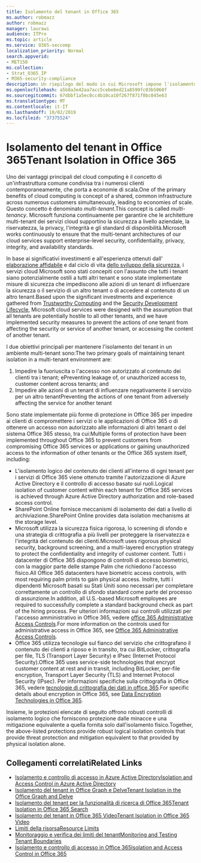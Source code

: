 ```yaml
---
title: Isolamento del tenant in Office 365
ms.author: robmazz
author: robmazz
manager: laurawi
audience: ITPro
ms.topic: article
ms.service: O365-seccomp
localization_priority: Normal
search.appverid:
- MET150
ms.collection:
- Strat_O365_IP
- M365-security-compliance
description: Un riepilogo del modo in cui Microsoft impone l'isolamento tenant per Office 365.
ms.openlocfilehash: a5b8a3e42aa7acc5cebe8ed21a8599fc03b5060f
ms.sourcegitcommit: 67dbbf1a5ec8cc4b10ca10f267f871f0bc045e63
ms.translationtype: MT
ms.contentlocale: it-IT
ms.lasthandoff: 10/02/2019
ms.locfileid: "37375524"
---
```

# <a name="tenant-isolation-in-office-365"></a><span data-ttu-id="4a4c4-103">Isolamento del tenant in Office 365</span><span class="sxs-lookup"><span data-stu-id="4a4c4-103">Tenant Isolation in Office 365</span></span>

<span data-ttu-id="4a4c4-104">Uno dei vantaggi principali del cloud computing è il concetto di un'infrastruttura comune condivisa tra i numerosi clienti contemporaneamente, che porta a economie di scala.</span><span class="sxs-lookup"><span data-stu-id="4a4c4-104">One of the primary benefits of cloud computing is concept of a shared, common infrastructure across numerous customers simultaneously, leading to economies of scale.</span></span> <span data-ttu-id="4a4c4-105">Questo concetto è denominato *multi-tenant*.</span><span class="sxs-lookup"><span data-stu-id="4a4c4-105">This concept is called *multi-tenancy*.</span></span> <span data-ttu-id="4a4c4-106">Microsoft funziona continuamente per garantire che le architetture multi-tenant dei servizi cloud supportino la sicurezza a livello aziendale, la riservatezza, la privacy, l'integrità e gli standard di disponibilità.</span><span class="sxs-lookup"><span data-stu-id="4a4c4-106">Microsoft works continuously to ensure that the multi-tenant architectures of our cloud services support enterprise-level security, confidentiality, privacy, integrity, and availability standards.</span></span>

<span data-ttu-id="4a4c4-107">In base ai significativi investimenti e all'esperienza ottenuti dall' [elaborazione affidabile](https://www.microsoft.com/en-us/twc/default.aspx) e dal ciclo di vita [dello sviluppo della sicurezza](http://www.microsoft.com/security/sdl/default.aspx), i servizi cloud Microsoft sono stati concepiti con l'assunto che tutti i tenant siano potenzialmente ostili a tutti altri tenant e sono state implementate misure di sicurezza che impediscono alle azioni di un tenant di influenzare la sicurezza o il servizio di un altro tenant o di accedere al contenuto di un altro tenant.</span><span class="sxs-lookup"><span data-stu-id="4a4c4-107">Based upon the significant investments and experience gathered from [Trustworthy Computing](https://www.microsoft.com/en-us/twc/default.aspx) and the [Security Development Lifecycle](http://www.microsoft.com/security/sdl/default.aspx), Microsoft cloud services were designed with the assumption that all tenants are potentially hostile to all other tenants, and we have implemented security measures to prevent the actions of one tenant from affecting the security or service of another tenant, or accessing the content of another tenant.</span></span>

<span data-ttu-id="4a4c4-108">I due obiettivi principali per mantenere l'isolamento del tenant in un ambiente multi-tenant sono:</span><span class="sxs-lookup"><span data-stu-id="4a4c4-108">The two primary goals of maintaining tenant isolation in a multi-tenant environment are:</span></span>
1.  <span data-ttu-id="4a4c4-109">Impedire la fuoriuscita o l'accesso non autorizzato al contenuto dei clienti tra i tenant; e</span><span class="sxs-lookup"><span data-stu-id="4a4c4-109">Preventing leakage of, or unauthorized access to, customer content across tenants; and</span></span>
2.  <span data-ttu-id="4a4c4-110">Impedire alle azioni di un tenant di influenzare negativamente il servizio per un altro tenant</span><span class="sxs-lookup"><span data-stu-id="4a4c4-110">Preventing the actions of one tenant from adversely affecting the service for another tenant</span></span>

<span data-ttu-id="4a4c4-111">Sono state implementate più forme di protezione in Office 365 per impedire ai clienti di compromettere i servizi o le applicazioni di Office 365 o di ottenere un accesso non autorizzato alle informazioni di altri tenant o del sistema Office 365 stesso, tra cui:</span><span class="sxs-lookup"><span data-stu-id="4a4c4-111">Multiple forms of protection have been implemented throughout Office 365 to prevent customers from compromising Office 365 services or applications or gaining unauthorized access to the information of other tenants or the Office 365 system itself, including:</span></span>
- <span data-ttu-id="4a4c4-112">L'isolamento logico del contenuto dei clienti all'interno di ogni tenant per i servizi di Office 365 viene ottenuto tramite l'autorizzazione di Azure Active Directory e il controllo di accesso basato sui ruoli.</span><span class="sxs-lookup"><span data-stu-id="4a4c4-112">Logical isolation of customer content within each tenant for Office 365 services is achieved through Azure Active Directory authorization and role-based access control.</span></span>
- <span data-ttu-id="4a4c4-113">SharePoint Online fornisce meccanismi di isolamento dei dati a livello di archiviazione.</span><span class="sxs-lookup"><span data-stu-id="4a4c4-113">SharePoint Online provides data isolation mechanisms at the storage level.</span></span>
- <span data-ttu-id="4a4c4-114">Microsoft utilizza la sicurezza fisica rigorosa, lo screening di sfondo e una strategia di crittografia a più livelli per proteggere la riservatezza e l'integrità del contenuto dei clienti.</span><span class="sxs-lookup"><span data-stu-id="4a4c4-114">Microsoft uses rigorous physical security, background screening, and a multi-layered encryption strategy to protect the confidentiality and integrity of customer content.</span></span> <span data-ttu-id="4a4c4-115">Tutti i datacenter di Office 365 dispongono di controlli di accesso biometrici, con la maggior parte delle stampe Palm che richiedono l'accesso fisico.</span><span class="sxs-lookup"><span data-stu-id="4a4c4-115">All Office 365 datacenters have biometric access controls, with most requiring palm prints to gain physical access.</span></span> <span data-ttu-id="4a4c4-116">Inoltre, tutti i dipendenti Microsoft basati su Stati Uniti sono necessari per completare correttamente un controllo di sfondo standard come parte del processo di assunzione.</span><span class="sxs-lookup"><span data-stu-id="4a4c4-116">In addition, all U.S.-based Microsoft employees are required to successfully complete a standard background check as part of the hiring process.</span></span> <span data-ttu-id="4a4c4-117">Per ulteriori informazioni sui controlli utilizzati per l'accesso amministrativo in Office 365, vedere [office 365 Administrative Access Controls](office-365-administrative-access-controls-overview.md).</span><span class="sxs-lookup"><span data-stu-id="4a4c4-117">For more information on the controls used for administrative access in Office 365, see [Office 365 Administrative Access Controls](office-365-administrative-access-controls-overview.md).</span></span>
- <span data-ttu-id="4a4c4-118">Office 365 utilizza tecnologie sul fianco del servizio che crittografano il contenuto dei clienti a riposo e in transito, tra cui BitLocker, crittografia per file, TLS (Transport Layer Security) e IPsec (Internet Protocol Security).</span><span class="sxs-lookup"><span data-stu-id="4a4c4-118">Office 365 uses service-side technologies that encrypt customer content at rest and in transit, including BitLocker, per-file encryption, Transport Layer Security (TLS) and Internet Protocol Security (IPsec).</span></span> <span data-ttu-id="4a4c4-119">Per informazioni specifiche sulla crittografia in Office 365, vedere [tecnologie di crittografia dei dati in office 365](https://docs.microsoft.com/microsoft-365/compliance/office-365-encryption-in-the-microsoft-cloud-overview).</span><span class="sxs-lookup"><span data-stu-id="4a4c4-119">For specific details about encryption in Office 365, see [Data Encryption Technologies in Office 365](https://docs.microsoft.com/microsoft-365/compliance/office-365-encryption-in-the-microsoft-cloud-overview).</span></span>

<span data-ttu-id="4a4c4-120">Insieme, le protezioni elencate di seguito offrono robusti controlli di isolamento logico che forniscono protezione dalle minacce e una mitigazione equivalente a quella fornita solo dall'isolamento fisico.</span><span class="sxs-lookup"><span data-stu-id="4a4c4-120">Together, the above-listed protections provide robust logical isolation controls that provide threat protection and mitigation equivalent to that provided by physical isolation alone.</span></span>

## <a name="related-links"></a><span data-ttu-id="4a4c4-121">Collegamenti correlati</span><span class="sxs-lookup"><span data-stu-id="4a4c4-121">Related Links</span></span>
- [<span data-ttu-id="4a4c4-122">Isolamento e controllo di accesso in Azure Active Directory</span><span class="sxs-lookup"><span data-stu-id="4a4c4-122">Isolation and Access Control in Azure Active Directory</span></span>](office-365-isolation-in-azure-active-directory.md)
- [<span data-ttu-id="4a4c4-123">Isolamento del tenant in Office Graph e Delve</span><span class="sxs-lookup"><span data-stu-id="4a4c4-123">Tenant Isolation in the Office Graph and Delve</span></span>](office-365-isolation-in-graph-and-delve.md)
- [<span data-ttu-id="4a4c4-124">Isolamento del tenant per la funzionalità di ricerca di Office 365</span><span class="sxs-lookup"><span data-stu-id="4a4c4-124">Tenant Isolation in Office 365 Search</span></span>](office-365-isolation-in-office-365-search.md)
- [<span data-ttu-id="4a4c4-125">Isolamento del tenant in Office 365 Video</span><span class="sxs-lookup"><span data-stu-id="4a4c4-125">Tenant Isolation in Office 365 Video</span></span>](office-365-isolation-in-office-365-video.md)
- [<span data-ttu-id="4a4c4-126">Limiti della risorsa</span><span class="sxs-lookup"><span data-stu-id="4a4c4-126">Resource Limits</span></span>](office-365-resource-limits.md)
- [<span data-ttu-id="4a4c4-127">Monitoraggio e verifica dei limiti del tenant</span><span class="sxs-lookup"><span data-stu-id="4a4c4-127">Monitoring and Testing Tenant Boundaries</span></span>](office-365-monitoring-and-testing.md)
- [<span data-ttu-id="4a4c4-128">Isolamento e controllo di accesso in Office 365</span><span class="sxs-lookup"><span data-stu-id="4a4c4-128">Isolation and Access Control in Office 365</span></span>](office-365-isolation-in-office-365.md)
